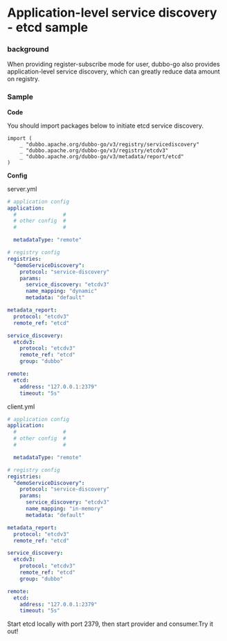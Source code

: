 # Application-level service discovery - etcd sample

### background

When providing register-subscribe mode for user, dubbo-go also provides application-level service discovery, which can greatly reduce data amount on registry.
### Sample

**Code**

You should import packages below to initiate etcd service discovery.

```golang
import (
    _ "dubbo.apache.org/dubbo-go/v3/registry/servicediscovery"
    _ "dubbo.apache.org/dubbo-go/v3/registry/etcdv3"
    _ "dubbo.apache.org/dubbo-go/v3/metadata/report/etcd"
)
```

**Config**

server.yml

```yaml
# application config
application:
  #               #
  # other config  #
  #               #

  metadataType: "remote"

# registry config
registries:
  "demoServiceDiscovery":
    protocol: "service-discovery"
    params:
      service_discovery: "etcdv3"
      name_mapping: "dynamic"
      metadata: "default"

metadata_report:
  protocol: "etcdv3"
  remote_ref: "etcd"

service_discovery:
  etcdv3:
    protocol: "etcdv3"
    remote_ref: "etcd"
    group: "dubbo"

remote:
  etcd:
    address: "127.0.0.1:2379"
    timeout: "5s"
```

client.yml

```yaml
# application config
application:
  #               #
  # other config  #
  #               #

  metadataType: "remote"

# registry config
registries:
  "demoServiceDiscovery":
    protocol: "service-discovery"
    params:
      service_discovery: "etcdv3"
      name_mapping: "in-memory"
      metadata: "default"

metadata_report:
  protocol: "etcdv3"
  remote_ref: "etcd"

service_discovery:
  etcdv3:
    protocol: "etcdv3"
    remote_ref: "etcd"
    group: "dubbo"

remote:
  etcd:
    address: "127.0.0.1:2379"
    timeout: "5s"
```
Start etcd locally with port 2379, then start provider and consumer.Try it out!
